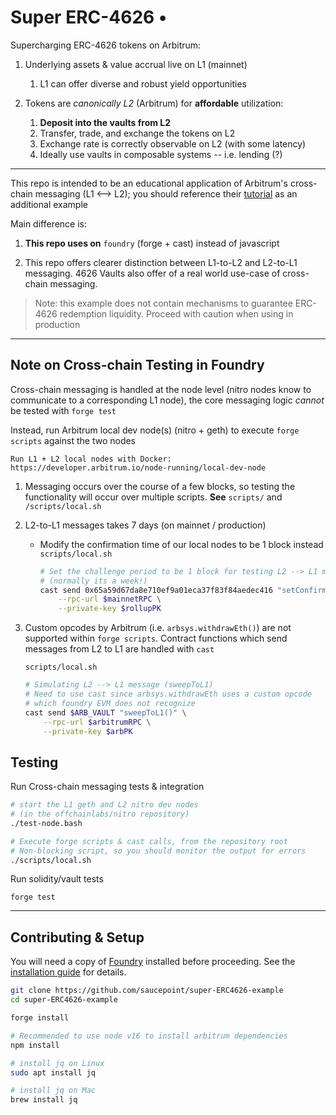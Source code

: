 # Super ERC-4626 •

Supercharging ERC-4626 tokens on Arbitrum:

1. Underlying assets & value accrual live on L1 (mainnet)

   1. L1 can offer diverse and robust yield opportunities

2. Tokens are *canonically L2* (Arbitrum) for **affordable** utilization:

   1. **Deposit into the vaults from L2**
   2. Transfer, trade, and exchange the tokens on L2
   3. Exchange rate is correctly observable on L2 (with some latency)
   4. Ideally use vaults in composable systems -- i.e. lending (?)

---

This repo is intended to be an educational application of Arbitrum's cross-chain messaging (L1 &lt;--&gt; L2); you should reference their [tutorial](https://github.com/OffchainLabs/arbitrum-tutorials/tree/master/packages/greeter) as an additional example

Main difference is:

1. **This repo uses on** `foundry` (forge + cast) instead of javascript

2. This repo offers clearer distinction between L1-to-L2 and L2-to-L1 messaging. 4626 Vaults also offer of a real world use-case of cross-chain messaging.

> Note: this example does not contain mechanisms to guarantee ERC-4626 redemption liquidity. Proceed with caution when using in production

---

## Note on Cross-chain Testing in Foundry

Cross-chain messaging is handled at the node level (nitro nodes know to communicate to a corresponding L1 node), the core messaging logic *cannot* be tested with `forge test`

Instead, run Arbitrum local dev node(s) (nitro + geth) to execute `forge scripts` against the two nodes

```
Run L1 + L2 local nodes with Docker: https://developer.arbitrum.io/node-running/local-dev-node
```

1. Messaging occurs over the course of a few blocks, so testing the functionality will occur over multiple scripts. **See** `scripts/` and `/scripts/local.sh`

2. L2-to-L1 messages takes 7 days (on mainnet / production)

   - Modify the confirmation time of our local nodes to be 1 block instead `scripts/local.sh`

     ```bash
     # Set the challenge period to be 1 block for testing L2 --> L1 messages
     # (normally its a week!)
     cast send 0x65a59d67da8e710ef9a01eca37f83f84aedec416 "setConfirmPeriodBlocks(uint64)" 1 \
         --rpc-url $mainnetRPC \
         --private-key $rollupPK
     ```

3. Custom opcodes by Arbitrum (i.e. `arbsys.withdrawEth()`) are not supported within `forge scripts`. Contract functions which send messages from L2 to L1 are handled with `cast`

   `scripts/local.sh`

   ```bash
   # Simulating L2 --> L1 message (sweepToL1)
   # Need to use cast since arbsys.withdrawEth uses a custom opcode
   # which foundry EVM does not recognize
   cast send $ARB_VAULT "sweepToL1()" \
       --rpc-url $arbitrumRPC \
       --private-key $arbPK
   ```

## Testing

Run Cross-chain messaging tests & integration

```bash
# start the L1 geth and L2 nitro dev nodes
# (in the offchainlabs/nitro repository)
./test-node.bash

# Execute forge scripts & cast calls, from the repository root
# Non-blocking script, so you should monitor the output for errors
./scripts/local.sh
```

Run solidity/vault tests

```
forge test
```

---

## Contributing & Setup

You will need a copy of [Foundry](https://github.com/foundry-rs/foundry) installed before proceeding. See the [installation guide](https://github.com/foundry-rs/foundry#installation) for details.

```sh
git clone https://github.com/saucepoint/super-ERC4626-example
cd super-ERC4626-example

forge install

# Recommended to use node v16 to install arbitrum dependencies
npm install

# install jq on Linux
sudo apt install jq

# install jq on Mac
brew install jq
```